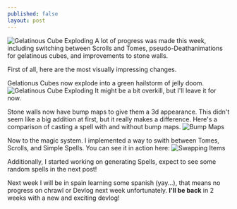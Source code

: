 ```yaml
---
published: false
layout: post
---
```


![Gelatinous Cube Exploding](http://i.imgur.com/T0NmZeZ.gif)
A lot of progress was made this week, including switching between Scrolls and Tomes, pseudo-Deathanimations for gelatinous cubes, and improvements to stone walls.
<!--excerpt-->

First of all, here are the most visually impressing changes.

Gelationus Cubes now explode into a green hailstorm of jelly doom.
![Gelatinous Cube Exploding](http://i.imgur.com/T0NmZeZ.gif)
It might be a bit overkill, but I'll leave it for now.

Stone walls now have bump maps to give them a 3d appearance. This didn't seem like a big addition at first, but it really makes a difference. Here's a comparison of casting a spell with and without bump maps.
![Bump Maps](http://i.imgur.com/GXH8Szd.gif)

Now to the magic system.
I implemented a way to swith between Tomes, Scrolls, and Simple Spells. You can see it in action here:
![Swapping Items](http://i.imgur.com/IcmmaJi.gif)

Additionally, I started working on generating Spells, expect to see some random spells in the next post!

Next week I will be in spain learning some spanish (yay...), that means no progress on chrawl or Devlog next week unfortunately. **I'll be back** in 2 weeks with a new and exciting devlog!